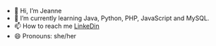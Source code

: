 - 👋 Hi, I’m Jeanne
- 🌱 I’m currently learning Java, Python, PHP, JavaScript and MySQL.
- 📫 How to reach me [LinkeDin](https://www.linkedin.com/in/jeanne-j-366905b8/)
- 😄 Pronouns: she/her

<!---
JeanneJstn/JeanneJstn is a ✨ special ✨ repository because its `README.md` (this file) appears on your GitHub profile.
You can click the Preview link to take a look at your changes.
--->
